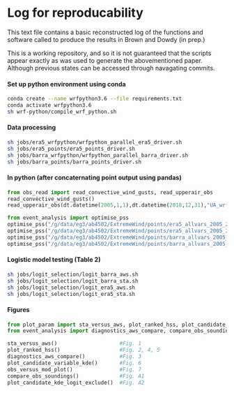 # Log for reproducability

This text file contains a basic reconstructed log of the functions and software called to produce the 
results in Brown and Dowdy (in prep.)

 This is a working repository, and so it is not guaranteed that the scripts appear exactly as was used
 to generate the abovementioned paper. Although previous states can be accessed through navagating commits.

#### Set up python environment using conda
```bash
conda create --name wrfpython3.6 --file requirements.txt
conda activate wrfpython3.6
sh wrf-python/compile_wrf_python.sh
```

#### Data processing
```bash
sh jobs/era5_wrfpython/wrfpython_parallel_era5_driver.sh
sh jobs/era5_points/era5_points_driver.sh
sh jobs/barra_wrfpython/wrfpython_parallel_barra_driver.sh
sh jobs/barra_points/barra_points_driver.sh
```

#### In python (after concaternating point output using pandas)
```python
from obs_read import read_convective_wind_gusts, read_upperair_obs
read_convective_wind_gusts()
read_upperair_obs(dt.datetime(2005,1,1),dt.datetime(2018,12,31),"UA_wrfpython", "wrfpython")
```
```python
from event_analysis import optimise_pss
optimise_pss("/g/data/eg3/ab4502/ExtremeWind/points/era5_allvars_2005_2018.pkl",T=1000, compute=True, l_thresh=2, is_pss="hss", model_name="era5",time="floor")
optimise_pss("/g/data/eg3/ab4502/ExtremeWind/points/era5_allvars_2005_2018.pkl",T=1000, compute=True, l_thresh=2, is_pss="hss", model_name="era5",time="ceil")
optimise_pss("/g/data/eg3/ab4502/ExtremeWind/points/barra_allvars_2005_2018_2.pkl",T=1000, compute=True, l_thresh=2, is_pss="hss", model_name="barra_fc",time="ceil")
optimise_pss("/g/data/eg3/ab4502/ExtremeWind/points/barra_allvars_2005_2018_2.pkl",T=1000, compute=True, l_thresh=2, is_pss="hss", model_name="barra_fc",time="floor")
```
#### Logistic model testing (Table 2)
```bash
sh jobs/logit_selection/logit_barra_aws.sh
sh jobs/logit_selection/logit_barra_sta.sh
sh jobs/logit_selection/logit_era5_aws.sh
sh jobs/logit_selection/logit_era5_sta.sh
```
#### Figures
```python
from plot_param import sta_versus_aws, plot_ranked_hss, plot_candidate_variable_kde, plot_candidate_kde_logit_exclude, obs_versus_mod_plot
from event_analysis import diagnostics_aws_compare, compare_obs_soundings

sta_versus_aws()                    #Fig. 1
plot_ranked_hss()                   #Fig. 2, 4, 5
diagnostics_aws_compare()           #Fig. 3
plot_candidate_variable_kde()       #Fig. 6
obs_versus_mod_plot()               #Fig. 7
compare_obs_soundings()             #Fig. A1
plot_candidate_kde_logit_exclude()  #Fig. A2
```
